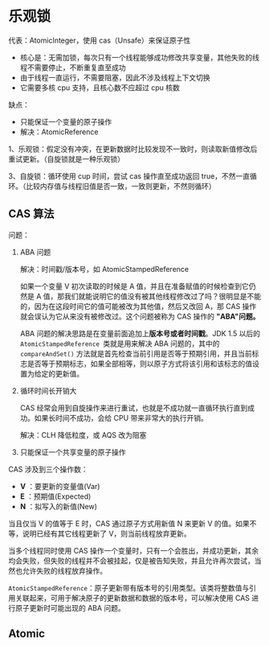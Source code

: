 # 乐观锁

代表：AtomicInteger，使用 cas（Unsafe）来保证原子性

- 核心是：无需加锁，每次只有一个线程能够成功修改共享变量，其他失败的线程不需要停止，不断重复直至成功
- 由于线程一直运行，不需要阻塞，因此不涉及线程上下文切换
- 它需要多核 cpu 支持，且核心数不应超过 cpu 核数

缺点：

- 只能保证一个变量的原子操作
- 解决：AtomicReference

1、乐观锁：假定没有冲突，在更新数据时比较发现不一致时，则读取新值修改后重试更新。（自旋锁就是一种乐观锁）

3、自旋锁：循环使用 cup 时间，尝试 cas 操作直至成功返回 true，不然一直循环。（比较内存值与线程旧值是否一致，一致则更新，不然则循环）

## CAS 算法

问题：

1. ABA 问题

   解决：时间戳/版本号，如 AtomicStampedReference

   如果一个变量 V 初次读取的时候是 A 值，并且在准备赋值的时候检查到它仍然是 A 值，那我们就能说明它的值没有被其他线程修改过了吗？很明显是不能的，因为在这段时间它的值可能被改为其他值，然后又改回 A，那 CAS 操作就会误认为它从来没有被修改过。这个问题被称为 CAS 操作的 **"ABA"问题。**

   ABA 问题的解决思路是在变量前面追加上**版本号或者时间戳**。JDK 1.5 以后的 `AtomicStampedReference `类就是用来解决 ABA 问题的，其中的 `compareAndSet()` 方法就是首先检查当前引用是否等于预期引用，并且当前标志是否等于预期标志，如果全部相等，则以原子方式将该引用和该标志的值设置为给定的更新值。

2. 循环时间长开销大

   CAS 经常会用到自旋操作来进行重试，也就是不成功就一直循环执行直到成功。如果长时间不成功，会给 CPU 带来非常大的执行开销。

   解决：CLH 降低粒度，或 AQS 改为阻塞

3. 只能保证一个共享变量的原子操作

CAS 涉及到三个操作数：

- **V** ：要更新的变量值(Var)
- **E** ：预期值(Expected)
- **N** ：拟写入的新值(New)

当且仅当 V 的值等于 E 时，CAS 通过原子方式用新值 N 来更新 V 的值。如果不等，说明已经有其它线程更新了 V，则当前线程放弃更新。

当多个线程同时使用 CAS 操作一个变量时，只有一个会胜出，并成功更新，其余均会失败，但失败的线程并不会被挂起，仅是被告知失败，并且允许再次尝试，当然也允许失败的线程放弃操作。



`AtomicStampedReference`：原子更新带有版本号的引用类型。该类将整数值与引用关联起来，可用于解决原子的更新数据和数据的版本号，可以解决使用 CAS 进行原子更新时可能出现的 ABA 问题。



## Atomic

